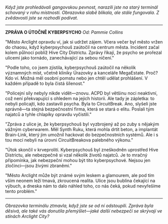 _Když jste prohledávali gangovskou pevnost, narazili jste na starý terminál schovaný v rohu místnosti. Obrazovka slabě blikala, ale stále fungovala. Z zvědavosti jste se rozhodli podívat._

---

**ZPRÁVA O ÚTOČNĚ KYBERPSYCHO**
_Od: Pammie Collins_

"Město Arclight opravdu ví, jak si udržet zájem. Včera večer byl město vržen do chaosu, když kyberpsychouš zaútočil na centrum města. Incident začal kolem půlnoci poblíž Hive City Districtu. Zprávy říkají, že psycho se prořezal ulicemi jako tornádo, zanechávající za sebou ničení."

"Podle toho, co jsem zjistila, kyberpsychouš zaútočil na několik významných míst, včetně kliniky Úrazovky a kanceláře MegaEstate. Proč? Kdo ví. Možná měl osobní pomstu nebo jen chtěl udělat prohlášení. V každém případě to byla čistá šílenost."

"Policejní síly nebyly nikde vidět—znovu. ACPD byl většinu noci neaktivní, což není překvapující s ohledem na jejich historii. Ale tady je zápletka: to nebyli policajti, kdo zastavili psycha. Byla to CircuitBreak. Ano, slyšeli jste správně—ta stejná bezpečnostní firma, která se stará o elitu. Poslali tým najatců a tyhle chlapíky opravdu vyčistili."

"Zpráva z ulice je, že kyberpsychouš byl vyzbrojený až po zuby s nějakým vážným cyberwarem. Měl Synth Ruku, která mohla drtit beton, a implantát Brain-Link, který jim umožnil hackovat do bezpečnostních systémů. Ale i s tou mocí nebyli na úrovni CircuitBreakova palebného výkonu."

"Útok skončil v krveprolití. Kyberpsychouš byl zneškodněn uprostřed Hive Districtu, ale nebezpečně si vzal několik životů najatců. Je to mračný připomínka, jak nebezpeční mohou být tito kyberpsychové. Nejsou jen zločinci—jsou živými zbraněmi."

"Město Arclight může být známé svým leskem a glamourem, ale pod tím vším neonem leží tmavá, zkroucená realita. Ulice jsou bublina čekající na výbuch, a dneska nám to dalo náhled toho, co nás čeká, pokud nevyřešíme tento problém."

---

_Obrazovka terminálu ztmavla, když jste se od ní odstoupili. Zpráva byla děsivá, ale také vás donutila přemýšlet—jaké další nebezpečí se skrývají ve stínách Arclight City?_
